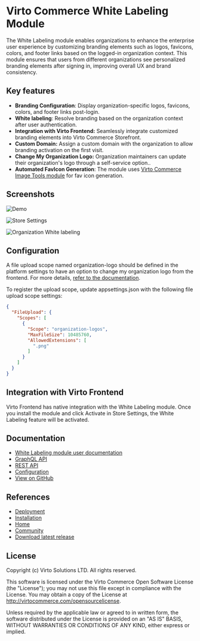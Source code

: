 # Virto Commerce White Labeling Module

The White Labeling module enables organizations to enhance the enterprise user experience by customizing branding elements such as logos, favicons, colors, and footer links based on the logged-in organization context. This module ensures that users from different organizations see personalized branding elements after signing in, improving overall UX and brand consistency.

## Key features

* **Branding Configuration**: Display organization-specific logos, favicons, colors, and footer links post-login.
* **White labeling**: Resolve branding based on the organization context after user authentication.
* **Integration with Virto Frontend:** Seamlessly integrate customized branding elements into Virto Commerce Storefront.
* **Custom Domain:** Assign a custom domain with the organization to allow branding activation on the first visit.
* **Change My Organization Logo:** Organization maintainers can update their organization's logo through a self-service option.. 
* **Automated FavIcon Generation**: The module uses [Virto Commerce Image Tools module](https://github.com/VirtoCommerce/vc-module-image-tools/) for fav icon generation.

## Screenshots

![Demo](https://github.com/VirtoCommerce/vc-module-white-labeling/assets/7639413/0fab3f2e-53ef-47ca-802d-45ce55ecfa24)

![Store Settings](https://github.com/VirtoCommerce/vc-module-white-labeling/assets/7639413/179f9cf7-d993-46a1-90e9-89c034c4e9ed)

![Organization White labeling](https://github.com/VirtoCommerce/vc-module-white-labeling/assets/7639413/2af4e983-30f3-4e3c-8597-914b9d48a537)

## Configuration
A file upload scope named organization-logo should be defined in the platform settings to have an option to change my organization logo from the frontend. 
For more details, [refer to the documentation](https://github.com/VirtoCommerce/vc-module-file-experience-api?tab=readme-ov-file#getting-started).

To register the upload scope, update appsettings.json with the following file upload scope settings:

```json
{
  "FileUpload": {
    "Scopes": [
      {
        "Scope": "organization-logos",
        "MaxFileSize": 10485760,
        "AllowedExtensions": [
          ".png"
        ]
      }
    ]
  }
}
```

## Integration with Virto Frontend

Virto Frontend has native integration with the White Labeling module. 
Once you install the module and click Activate in Store Settings, the White Labeling feature will be activated.

## Documentation

* [White Labeling module user documentation](https://docs.virtocommerce.org/platform/user-guide/white-labeling/overview/)
* [GraphQL API](https://docs.virtocommerce.org/platform/developer-guide/GraphQL-Storefront-API-Reference-xAPI/White-labeling/overview/)
* [REST API](https://virtostart-demo-admin.govirto.com/docs/index.html?urls.primaryName=VirtoCommerce.WhiteLabeling)
* [Configuration](https://docs.virtocommerce.org/platform/developer-guide/Configuration-Reference/appsettingsjson/#__tabbed_5_2)
* [View on GitHub](https://github.com/VirtoCommerce/vc-module-white-labeling)


## References

* [Deployment](https://docs.virtocommerce.org/platform/developer-guide/Tutorials-and-How-tos/Tutorials/deploy-module-from-source-code/)
* [Installation](https://docs.virtocommerce.org/platform/user-guide/modules-installation/)
* [Home](https://virtocommerce.com)
* [Community](https://www.virtocommerce.org)
* [Download latest release](https://github.com/VirtoCommerce/vc-module-white-labeling/releases/latest)

## License
Copyright (c) Virto Solutions LTD.  All rights reserved.

This software is licensed under the Virto Commerce Open Software License (the "License"); you
may not use this file except in compliance with the License. You may
obtain a copy of the License at http://virtocommerce.com/opensourcelicense.

Unless required by the applicable law or agreed to in written form, the software
distributed under the License is provided on an "AS IS" BASIS,
WITHOUT WARRANTIES OR CONDITIONS OF ANY KIND, either express or
implied.
